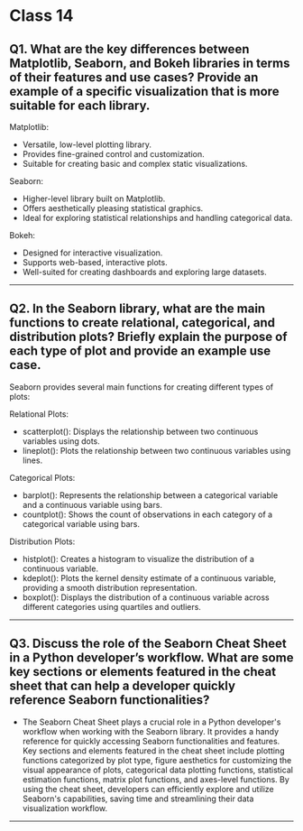 # Class 14

## Q1. What are the key differences between Matplotlib, Seaborn, and Bokeh libraries in terms of their features and use cases? Provide an example of a specific visualization that is more suitable for each library.

Matplotlib:

+ Versatile, low-level plotting library.
+ Provides fine-grained control and customization.
+ Suitable for creating basic and complex static visualizations.

Seaborn:

+ Higher-level library built on Matplotlib.
+ Offers aesthetically pleasing statistical graphics.
+ Ideal for exploring statistical relationships and handling categorical data.

Bokeh:

+ Designed for interactive visualization.
+ Supports web-based, interactive plots.
+ Well-suited for creating dashboards and exploring large datasets.

---

## Q2. In the Seaborn library, what are the main functions to create relational, categorical, and distribution plots? Briefly explain the purpose of each type of plot and provide an example use case.

Seaborn provides several main functions for creating different types of plots:

Relational Plots:

+ scatterplot(): Displays the relationship between two continuous variables using dots.
+ lineplot(): Plots the relationship between two continuous variables using lines.

Categorical Plots:

+ barplot(): Represents the relationship between a categorical variable and a continuous variable using bars.
+ countplot(): Shows the count of observations in each category of a categorical variable using bars.

Distribution Plots:

+ histplot(): Creates a histogram to visualize the distribution of a continuous variable.
+ kdeplot(): Plots the kernel density estimate of a continuous variable, providing a smooth distribution representation.
+ boxplot(): Displays the distribution of a continuous variable across different categories using quartiles and outliers.

---

## Q3. Discuss the role of the Seaborn Cheat Sheet in a Python developer’s workflow. What are some key sections or elements featured in the cheat sheet that can help a developer quickly reference Seaborn functionalities?

+ The Seaborn Cheat Sheet plays a crucial role in a Python developer's workflow when working with the Seaborn library. It provides a handy reference for quickly accessing Seaborn functionalities and features. Key sections and elements featured in the cheat sheet include plotting functions categorized by plot type, figure aesthetics for customizing the visual appearance of plots, categorical data plotting functions, statistical estimation functions, matrix plot functions, and axes-level functions. By using the cheat sheet, developers can efficiently explore and utilize Seaborn's capabilities, saving time and streamlining their data visualization workflow. 

---

